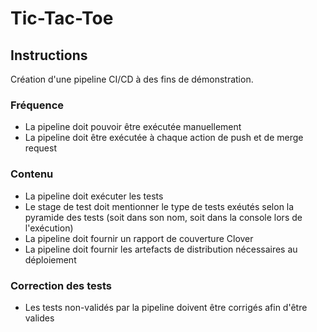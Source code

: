 # Tic-Tac-Toe

## Instructions
Création d'une pipeline CI/CD à des fins de démonstration.

### Fréquence
- La pipeline doit pouvoir être exécutée manuellement
- La pipeline doit être exécutée à chaque action de push et de merge request

### Contenu
- La pipeline doit exécuter les tests
- Le stage de test doit mentionner le type de tests exéutés selon la pyramide des tests (soit dans son nom, soit dans la console lors de l'exécution)
- La pipeline doit fournir un rapport de couverture Clover
- La pipeline doit fournir les artefacts de distribution nécessaires au déploiement

### Correction des tests
- Les tests non-validés par la pipeline doivent être corrigés afin d'être valides